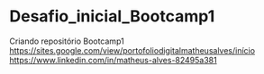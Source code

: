 # Desafio_inicial_Bootcamp1
Criando repositório Bootcamp1
https://sites.google.com/view/portofoliodigitalmatheusalves/início
https://www.linkedin.com/in/matheus-alves-82495a381
